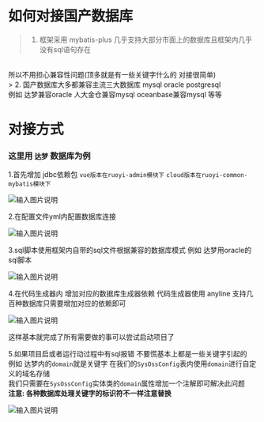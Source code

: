 # 如何对接国产数据库

> 1. 框架采用 mybatis-plus 几乎支持大部分市面上的数据库且框架内几乎没有sql语句存在
<br>
所以不用担心兼容性问题(顶多就是有一些关键字什么的 对接很简单)
<br>
> 2. 国产数据库大多都兼容主流三大数据库 mysql oracle postgresql
<br>
例如 达梦兼容oracle 人大金仓兼容mysql oceanbase兼容mysql 等等

# 对接方式

### 这里用 `达梦` 数据库为例

1.首先增加 jdbc依赖包 `vue版本在ruoyi-admin模块下` `cloud版本在ruoyi-common-mybatis模块下`

![输入图片说明](https://foruda.gitee.com/images/1723288594335994875/216ae8e7_1766278.png "屏幕截图")

2.在配置文件yml内配置数据库连接

![输入图片说明](https://foruda.gitee.com/images/1723288760519808620/3db91ba5_1766278.png "屏幕截图")

3.sql脚本使用框架内自带的sql文件根据兼容的数据库模式 例如 达梦用oracle的sql脚本

![输入图片说明](https://foruda.gitee.com/images/1723289018873298537/4d95c892_1766278.png "屏幕截图")

4.在代码生成器内 增加对应的数据库生成器依赖 代码生成器使用 anyline 支持几百种数据库只需要增加对应的依赖即可

![输入图片说明](https://foruda.gitee.com/images/1723288974693848785/3e8fc61f_1766278.png "屏幕截图")

这样基本就完成了所有需要做的事可以尝试启动项目了

5.如果项目启或者运行动过程中有sql报错 不要慌基本上都是一些关键字引起的
<br>
例如 达梦内的`domain`就是关键字 在我们的`SysOssConfig`表内使用`domain`进行自定义的域名存储
<br>
我们只需要在`SysOssConfig`实体类的`domain`属性增加一个注解即可解决此问题
<br>
**注意: 各种数据库处理关键字的标识符不一样注意替换**

![输入图片说明](https://foruda.gitee.com/images/1723289232470339283/480d5172_1766278.png "屏幕截图")
